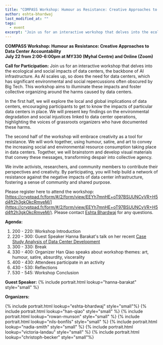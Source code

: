 ```yaml
---
title: "COMPASS Workshop: Humour as Resistance: Creative Approaches to Data Center Accountability"
author: eshta-bhardwaj
last_modified_at: ""
tags:
  - event
excerpt: "Join us for an interactive workshop that delves into the ecological and social impacts of data centers, please see full post for details."
---
```

**COMPASS Workshop: Humour as Resistance: Creative Approaches to Data Center Accountability**\
**July 22 from 2:00-6:00pm at MY330 (Myhal Centre) and Online (Zoom)**

**Call for Participation:**
Join us for an interactive workshop that delves into the ecological and social impacts of data centers, the backbone of AI infrastructure. 
As AI scales up, so does the need for data centers, which has significant environmental and social repercussions often obscured by Big Tech. This workshop aims to 
illuminate these impacts and foster collective organizing around the harms caused by data centers.

In the first half, we will explore the local and global implications of data centers, encouraging participants to get to know the 
impacts of particular data centers in place. We will present key findings on the environmental degradation and social injustices linked to data center operations, 
highlighting the voices of grassroots organizers who have documented these harms. 

The second half of the workshop will embrace creativity as a tool for resistance. We will work together, using humour, satire, and art to convey the 
increasing social and environmental resource consumption taking place in data centers. Together, we will brainstorm and develop visual materials that convey these messages, transforming despair into collective agency.

We invite activists, researchers, and community members to contribute their perspectives and creativity. By participating, you will help build a network of 
resistance against the negative impacts of data center infrastructure, fostering a sense of community and shared purpose. 

Please register here to attend the workshop: [https://cryptpad.fr/form/#/2/form/view/EEYh7mnHE+oT97BSUUNCvVR+H5d4ft2h3gkOkcRmveM/](https://cryptpad.fr/form/#/2/form/view/EEYh7mnHE+oT97BSUUNCvVR+H5d4ft2h3gkOkcRmveM/). Please contact [Eshta Bhardwaj](mailto:eshta.bhardwaj@mail.utoronto.ca) for any questions. 

**Agenda:**
1. 200 - 220: Workshop Introduction
2. 220 - 300: Guest Speaker Hanna Barakat's talk on her recent [Case Study Analysis of Data Center Development](https://www.themaybe.org/research/data-center-report-where-cloud-meets-cement)
3. 300 - 330: Break
4. 330 - 400: Organizer Han Qiao speaks about workshop themes: art, humour, satire, absurdity, viscerality
5. 400 - 430: Attendees participate in an activity 
6. 430 - 530: Reflections 
7. 530 - 545: Workshop Conclusion 

**Guest Speaker:**
{% include portrait.html lookup="hanna-barakat" style="small" %} 

**Organizers:**

{% include portrait.html lookup="eshta-bhardwaj" style="small"%} 
{% include portrait.html lookup="han-qiao" style="small" %} 
{% include portrait.html lookup="rowan-munson" style="small" %} 
{% include portrait.html lookup="nils-bonfils" style="small" %} 
{% include portrait.html lookup="nadia-smith" style="small" %} 
{% include portrait.html lookup="victoria-landau" style="small" %} 
{% include portrait.html lookup="christoph-becker" style="small"%} 

